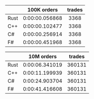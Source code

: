 ||100K orders|trades|
-|:-:|:-:|
|Rust|0:00:00.056868|3368|
|C++|0:00:00.102477|3368|
|C#|0:00:00.256914|3368|
|F#|0:00:00.451968|3368|


||10M orders|trades|
-|:-:|:-:|
|Rust|0:00:06.341019|360131|
|C++|0:00:11.199939|360131|
|C#|0:00:24.903704|360131|
|F#|0:00:41.416608|360131|


